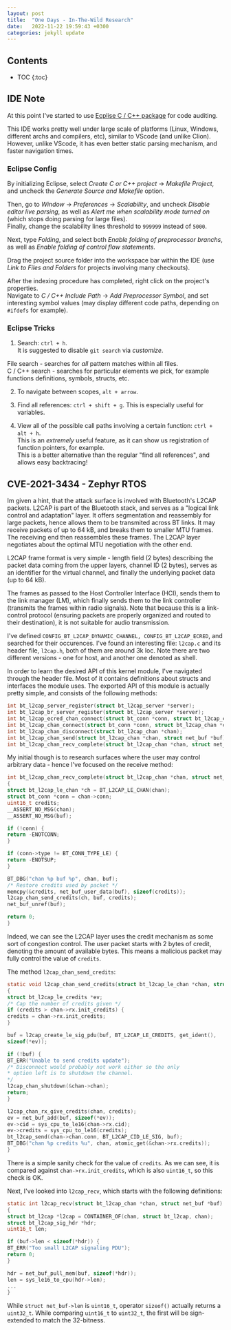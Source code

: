 ```yaml
---
layout: post
title:  "One Days - In-The-Wild Research"
date:   2022-11-22 19:59:43 +0300
categories: jekyll update
---
```


Contents
---
* TOC
{:toc}

## IDE Note

At this point I've started to use [Ecplise C / C++ package][eclipse] for code auditing. 

This IDE works pretty well under large scale of platforms (Linux, Windows, different archs and compilers, etc), similar to VScode (and unlike Clion). \
However, unlike VScode, it has even better static parsing mechanism, and faster navigation times. 

### Eclipse Config

By initializing Eclipse, select *Create C or C++ project* -> *Makefile Project*, and uncheck the *Generate Source and Makefile* option. 

Then, go to *Window* -> *Preferences* -> *Scalability*, and uncheck *Disable editor live parsing*, as well as *Alert me when scalability mode turned on* (which stops doing parsing for large files). \
Finally, change the scalability lines threshold to `999999` instead of `5000`.  

Next, type *Folding*, and select both *Enable folding of preprocessor branchs*, as well as *Enable folding of control flow statements*. 

Drag the project source folder into the workspace bar within the IDE (use *Link to Files and Folders* for projects involving many checkouts). 

After the indexing procedure has completed, right click on the project's properties. \
Navigate to *C / C++ Include Path* -> *Add Preprocessor Symbol*, and set interesting symbol values (may display different code paths, depending on `#ifdefs` for example). 

### Eclipse Tricks

1. Search: `ctrl + h`. \
It is suggested to disable `git search` via *customize*. 

File search - searches for *all* pattern matches within all files. \
C / C++ search - searches for particular elements we pick, for example functions definitions, symbols, structs, etc. 

2. To navigate between scopes, `alt + arrow`. 

3. Find all references: `ctrl + shift + g`. This is especially useful for variables. 

4. View all of the possible call paths involving a certain function: `ctrl + alt + h`. \
This is an *extremely* useful feature, as it can show us registration of function pointers, for example. \
This is a better alternative than the regular "find all references", and allows easy backtracing!

## CVE-2021-3434 - Zephyr RTOS

Im given a hint, that the attack surface is involved with Bluetooth's L2CAP packets. 
L2CAP is part of the Bluetooth stack, and serves as a "logical link control and adaptation" layer. 
It offers segmentation and reassembly for large packets, hence allows them to be transmited across BT links. 
It may receive packets of up to 64 kB, and breaks them to smaller MTU frames. The receiving end then reassembles these frames. 
The L2CAP layer negotiates about the optimal MTU negotiation with the other end. 

L2CAP frame format is very simple - length field (2 bytes) describing the packet data coming from the upper layers, channel ID (2 bytes), serves as an identifier for the virtual channel, and finally the underlying packet data (up to 64 kB). 

The frames as passed to the Host Controller Interface (HCI), sends them to the link manager (LM), which finally sends them to the link controller (transmits the frames within radio signals). 
Note that because this is a link-control protocol (ensuring packets are properly organized and routed to their destination), it is not suitable for audio transmission.



I've defined `CONFIG_BT_L2CAP_DYNAMIC_CHANNEL, CONFIG_BT_L2CAP_ECRED`, and searched for their occurences.
I've found an interesting file: `l2cap.c` and its header file, `l2cap.h`, both of them are around 3k loc.
Note there are two different versions - one for host, and another one denoted as shell. 

In order to learn the desired API of this kernel module, I've navigated through the header file. 
Most of it contains definitions about structs and interfaces the module uses. 
The exported API of this module is actually pretty simple, and consists of the following methods:
```c
int bt_l2cap_server_register(struct bt_l2cap_server *server);
int bt_l2cap_br_server_register(struct bt_l2cap_server *server);
int bt_l2cap_ecred_chan_connect(struct bt_conn *conn, struct bt_l2cap_chan **chans, int16_t psm);
int bt_l2cap_chan_connect(struct bt_conn *conn, struct bt_l2cap_chan *chan, uint16_t psm);
int bt_l2cap_chan_disconnect(struct bt_l2cap_chan *chan);
int bt_l2cap_chan_send(struct bt_l2cap_chan *chan, struct net_buf *buf);
int bt_l2cap_chan_recv_complete(struct bt_l2cap_chan *chan, struct net_buf *buf);
```
My initial though is to research surfaces where the user may control arbitrary data - hence I've focused on the receive method:
```c
int bt_l2cap_chan_recv_complete(struct bt_l2cap_chan *chan, struct net_buf *buf)
{
struct bt_l2cap_le_chan *ch = BT_L2CAP_LE_CHAN(chan);
struct bt_conn *conn = chan->conn;
uint16_t credits;
__ASSERT_NO_MSG(chan);
__ASSERT_NO_MSG(buf);

if (!conn) {
return -ENOTCONN;
}

if (conn->type != BT_CONN_TYPE_LE) {
return -ENOTSUP;
}

BT_DBG("chan %p buf %p", chan, buf);
/* Restore credits used by packet */
memcpy(&credits, net_buf_user_data(buf), sizeof(credits));
l2cap_chan_send_credits(ch, buf, credits);
net_buf_unref(buf);

return 0;
}
```
Indeed, we can see the L2CAP layer uses the credit mechanism as some sort of congestion control.
The user packet starts with 2 bytes of credit, denoting the amount of available bytes. 
This means a malicious packet may fully control the value of `credits`. 

The method `l2cap_chan_send_credits`:
```c
static void l2cap_chan_send_credits(struct bt_l2cap_le_chan *chan, struct net_buf *buf,  uint16_t credits)
{
struct bt_l2cap_le_credits *ev;
/* Cap the number of credits given */
if (credits > chan->rx.init_credits) {
credits = chan->rx.init_credits;
}

buf = l2cap_create_le_sig_pdu(buf, BT_L2CAP_LE_CREDITS, get_ident(),
sizeof(*ev));

if (!buf) {
BT_ERR("Unable to send credits update");
/* Disconnect would probably not work either so the only
* option left is to shutdown the channel.
*/
l2cap_chan_shutdown(&chan->chan);
return;
}

l2cap_chan_rx_give_credits(chan, credits);
ev = net_buf_add(buf, sizeof(*ev));
ev->cid = sys_cpu_to_le16(chan->rx.cid);
ev->credits = sys_cpu_to_le16(credits);
bt_l2cap_send(chan->chan.conn, BT_L2CAP_CID_LE_SIG, buf);
BT_DBG("chan %p credits %u", chan, atomic_get(&chan->rx.credits));
}
```
There is a simple sanity check for the value of `credits`. 
As we can see, it is compared against `chan->rx.init_credits`, which is also `uint16_t`, so this check is OK. 

Next, I've looked into `l2cap_recv`, which starts with the following definitions:
```c
static int l2cap_recv(struct bt_l2cap_chan *chan, struct net_buf *buf)
{
struct bt_l2cap *l2cap = CONTAINER_OF(chan, struct bt_l2cap, chan);
struct bt_l2cap_sig_hdr *hdr;
uint16_t len;

if (buf->len < sizeof(*hdr)) {
BT_ERR("Too small L2CAP signaling PDU");
return 0;
}

hdr = net_buf_pull_mem(buf, sizeof(*hdr));
len = sys_le16_to_cpu(hdr->len);
...
}
```
While `struct net_buf->len` is `uint16_t`, operator `sizeof()` actually returns a `uint32_t`. 
While comparing `uint16_t` to `uint32_t`, the first will be sign-extended to match the 32-bitness.



[eclipse]: https://www.eclipse.org/downloads/packages/release/2022-12/r/eclipse-ide-cc-developers
